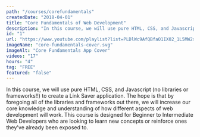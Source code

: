 ```yaml
---
path: "/courses/corefundamentals"
createdDate: "2018-04-01"
title: "Core Fundamentals of Web Development"
description: "In this course, we will use pure HTML, CSS, and Javascript (no libraries or frameworks!!) to create a Link Saver application. This course is designed for Beginner to Intermediate Web Developers who are looking to learn new concepts or reinforce ones they've already been exposed to."
id: "1"
url: "https://www.youtube.com/playlist?list=PLDlWc9AfQBfaO1IX02_1L5MW2s9RyIgQ7"
imageName: "core-fundamentals-cover.svg"
imageAlt: "Core Fundamentals App Cover"
videos: "17"
hours: "4"
tag: "FREE"
featured: "false"
---
```


In this course, we will use pure HTML, CSS, and Javascript (no libraries or frameworks!!) to create a Link Saver application. The hope is that by foregoing all of the libraries and frameworks out there, we will increase our core knowledge and understanding of how different aspects of web development will work. This course is designed for Beginner to Intermediate Web Developers who are looking to learn new concepts or reinforce ones they've already been exposed to.
